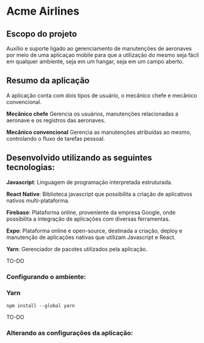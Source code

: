 # Acme Airlines

## Escopo do projeto
Auxílio e suporte ligado ao gerenciamento de manutenções de aeronaves por meio de uma aplicaçao mobile para que a utilização do mesmo seja fácil em qualquer ambiente, seja em um hangar, seja em um campo aberto.

## Resumo da aplicação

A aplicação conta com dois tipos de usuário, o mecânico chefe e mecânico convencional. 

**Mecânico chefe** Gerencia os usuários, manutenções relacionadas a aeronave e os registros das aeronaves.

**Mecânico convencional** Gerencia as manutenções atribuídas ao mesmo, controlando o fluxo de tarefas pessoal.

## Desenvolvido utilizando as seguintes tecnologias:

**Javascript**: Linguagem de programação interpretada estruturada. 

**React Native**: Biblioteca javascript que possibilita a criação de aplicativos nativos multi-plataforma. 

**Firebase**: Plataforma online, proveniente da empresa Google, onde possibilita a integração de aplicações com diversas ferramentas.

**Expo**: Plataforma online e open-source, destinada a criação, deploy e manutenção de aplicações nativas que utilizam Javascript e React.

**Yarn**: Gerenciador de pacotes utilizados pela aplicação.


TO-DO
### Configurando o ambiente:

### Yarn

`npm install --global yarn`

TO-DO
### Alterando as configurações da aplicação:

